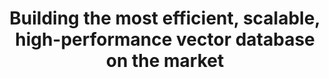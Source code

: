 ---
title: Building the most efficient, scalable, high-performance vector database on the market
link:
  text: Our Mission
#  url: /
sitemapExclude: true
---